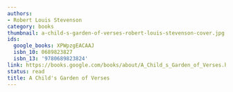 ```yaml
---
authors:
- Robert Louis Stevenson
category: books
thumbnail: a-child-s-garden-of-verses-robert-louis-stevenson-cover.jpg
ids:
  google_books: XPWpzgEACAAJ
  isbn_10: 0689823827
  isbn_13: '9780689823824'
link: https://books.google.com/books/about/A_Child_s_Garden_of_Verses.html?hl=&id=XPWpzgEACAAJ
status: read
title: A Child's Garden of Verses
---
```

